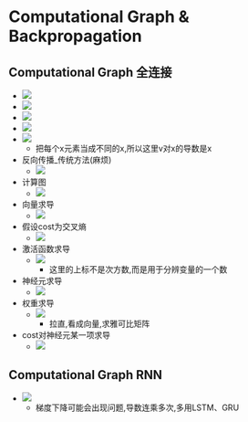 # Computational Graph & Backpropagation
## Computational Graph 全连接
- ![](imgs/Computational-Graph-&-Backpropagation/计算图.png)
- ![](imgs/Computational-Graph-&-Backpropagation/Chain_Rule.png)
- ![](imgs/Computational-Graph-&-Backpropagation/Computational_Graph_example.png)
- ![](imgs/Computational-Graph-&-Backpropagation/Computational_Graph_反向传播求导数.png)
- ![](imgs/Computational-Graph-&-Backpropagation/Computational_Graph_权值共享情况.png)
  - 把每个x元素当成不同的x,所以这里v对x的导数是x
- 反向传播_传统方法(麻烦)
  - ![](imgs/Computational-Graph-&-Backpropagation/前向传播_反向传播.png)
- 计算图
  - ![](imgs/Computational-Graph-&-Backpropagation/反向传播.png)
- 向量求导
  - ![](imgs/Computational-Graph-&-Backpropagation/Jacobian_Matrix.png)
- 假设cost为交叉熵
  - ![](imgs/Computational-Graph-&-Backpropagation/假设cost为交叉熵.png)
- 激活函数求导
  - ![](imgs/Computational-Graph-&-Backpropagation/激活函数求导.png)
    - 这里的上标不是次方数,而是用于分辨变量的一个数
- 神经元求导
  - ![](imgs/Computational-Graph-&-Backpropagation/神经元求导.png)
- 权重求导
  - ![](imgs/Computational-Graph-&-Backpropagation/权重求导.png)
    - 拉直,看成向量,求雅可比矩阵
- cost对神经元某一项求导
  - ![](imgs/Computational-Graph-&-Backpropagation/cost对神经元某一项求导.png)
## Computational Graph RNN
- ![](imgs/Computational-Graph-&-Backpropagation/计算图_RNN.png)
  - 梯度下降可能会出现问题,导数连乘多次,多用LSTM、GRU